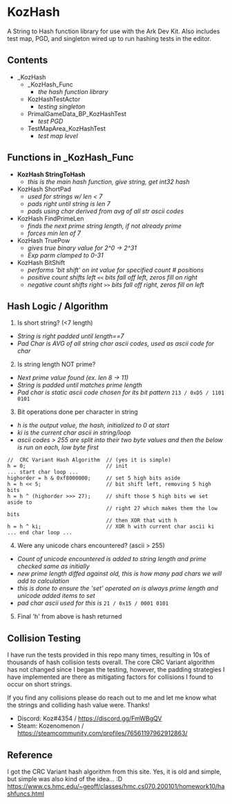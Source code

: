 # KozHash
 A String to Hash function library for use with the Ark Dev Kit. Also includes test map, PGD, and singleton wired up to run hashing tests in the editor.

## Contents
- _KozHash
  - _KozHash_Func
    - _the hash function library_
  - KozHashTestActor
    - _testing singleton_
  - PrimalGameData_BP_KozHashTest
    - _test PGD_
  - TestMapArea_KozHashTest
    - _test map level_

## Functions in _KozHash_Func
- **KozHash StringToHash**
  - _this is the main hash function, give string, get int32 hash_
- KozHash ShortPad
  - _used for strings w/ len < 7_
  - _pads right until string is len 7_
  - _pads using char derived from avg of all str ascii codes_
- KozHash FindPrimeLen
  - _finds the next prime string length, if not already prime_
  - _forces min len of 7_
- KozHash TruePow
  - _gives true binary value for 2^0 -> 2^31_
  - _Exp parm clamped to 0-31_
- KozHash BitShift
  - _performs 'bit shift' on int value for specified count # positions_
  - _positive count shifts left_ `<<` _bits fall off left, zeros fill on right_
  - _negative count shifts right_ `>>` _bits fall off right, zeros fill on left_

## Hash Logic / Algorithm
1. Is short string? (<7 length)
  - _String is right padded until length==7_
  - _Pad Char is AVG of all string char ascii codes, used as ascii code for char_
2. Is string length NOT prime? 
  - _Next prime value found (ex. len 8 -> 11)_
  - _String is padded until matches prime length_
  - _Pad char is static ascii code chosen for its bit pattern_ `213 / 0xD5 / 1101 0101`  
3. Bit operations done per character in string
  - _h is the output value, the hash, initialized to 0 at start_
  - _ki is the current char ascii in string/loop_ 
  - _ascii codes > 255 are split into their two byte values and then the below is run on each, low byte first_
```
//  CRC Variant Hash Algorithm  // (yes it is simple) 
h = 0;                          // init
... start char loop ...
highorder = h & 0xf8000000;     // set 5 high bits aside
h = h << 5;                     // bit shift left, removing 5 high bits 
h = h ^ (highorder >>> 27);     // shift those 5 high bits we set aside to 
                                // right 27 which makes them the low bits 
                                // then XOR that with h 
h = h ^ ki;                     // XOR h with current char ascii ki 
... end char loop ...
```
4. Were any unicode chars encountered? (ascii > 255) 
  - _Count of unicode encountered is added to string length and prime checked same as initially_
  - _new prime length diffed against old, this is how many pad chars we will add to calculation_
  - _this is done to ensure the 'set' operated on is always prime length and unicode added items to set_ 
  - _pad char ascii used for this is_ `21 / 0x15 / 0001 0101` 
5. Final 'h' from above is hash returned


## Collision Testing 
I have run the tests provided in this repo many times, resulting in 10s of thousands of hash collision tests overall. The core CRC Variant algorithm has not changed since I began the testing, however, the padding strategies I have implemented are there as mitigating factors for collisions I found to occur on short strings. 

If you find any collisions please do reach out to me and let me know what the strings and colliding hash value were.  Thanks! 

- Discord: Koz#4354 / https://discord.gg/FmWBgQV 
- Steam: Kozenomenon / https://steamcommunity.com/profiles/76561197962912863/


## Reference
I got the CRC Variant hash algorithm from this site. Yes, it is old and simple, but simple was also kind of the idea... :D 
https://www.cs.hmc.edu/~geoff/classes/hmc.cs070.200101/homework10/hashfuncs.html 



